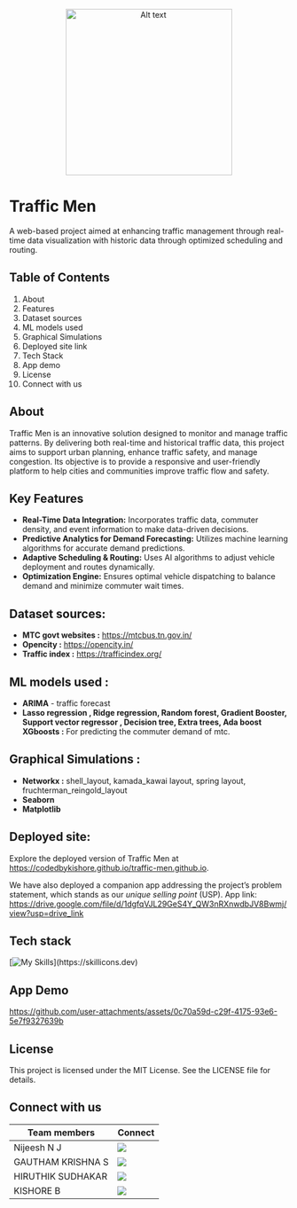 <p align="center">
  <img src="https://github.com/user-attachments/assets/d63ec84a-0758-4869-b212-8f7c4acca1a8" alt="Alt text" width="300">
</p>

# Traffic Men 
A web-based project aimed at enhancing traffic management through real-time data visualization with historic data through optimized scheduling and routing.

## Table of Contents

1) About
2) Features
3) Dataset sources
4) ML models used
5) Graphical Simulations
6) Deployed site link
7) Tech Stack
8) App demo
9) License
10) Connect with us

## About

Traffic Men is an innovative solution designed to monitor and manage traffic patterns. By delivering both real-time and historical traffic data, this project aims to support urban planning, enhance traffic safety, and manage congestion. Its objective is to provide a responsive and user-friendly platform to help cities and communities improve traffic flow and safety.


## Key Features

- **Real-Time Data Integration:** Incorporates traffic data, commuter density, and event information to make data-driven decisions.
- **Predictive Analytics for Demand Forecasting:** Utilizes machine learning algorithms for accurate demand predictions.
- **Adaptive Scheduling & Routing:** Uses AI algorithms to adjust vehicle deployment and routes dynamically.
- **Optimization Engine:** Ensures optimal vehicle dispatching to balance demand and minimize commuter wait times.
  
## Dataset sources:
- **MTC govt websites :** https://mtcbus.tn.gov.in/
- **Opencity :** https://opencity.in/
- **Traffic index :** https://trafficindex.org/

## ML models used :
 - **ARIMA** - traffic forecast
 - **Lasso regression , Ridge regression, Random forest, Gradient Booster, Support vector regressor , Decision tree, Extra trees, Ada boost XGboosts :** For predicting the commuter demand of mtc.

## Graphical Simulations :
- **Networkx :** shell_layout, kamada_kawai layout, spring layout, fruchterman_reingold_layout
- **Seaborn**
- **Matplotlib**
  
## Deployed site:

Explore the deployed version of Traffic Men at https://codedbykishore.github.io/traffic-men.github.io.

We have also deployed a companion app addressing the project’s problem statement, which stands as our *unique selling point* (USP).
App link: https://drive.google.com/file/d/1dgfqVJL29GeS4Y_QW3nRXnwdbJV8Bwmj/view?usp=drive_link


## Tech stack

[![My Skills](https://skillicons.dev/icons?i=html,css,java,python,gcp,figma,vscode,git,js,sklearn,matlab,pycharm,androidstudio,bsd,bootstrap,)](https://skillicons.dev)

## App Demo
https://github.com/user-attachments/assets/0c70a59d-c29f-4175-93e6-5e7f9327639b



## License
This project is licensed under the MIT License. See the LICENSE file for details.

## Connect with us

Team members  | Connect 
------------- | ---------------------------------------------------------------------------------------------------------------------------------------------------------------------
Nijeesh N J   |  [<img src="https://img.shields.io/badge/linkedin-%230077B5.svg?&style=for-the-badge&logo=linkedin&logoColor=white" />](https://linkedin.com/in/nijeesh-nj-062468285)
GAUTHAM KRISHNA S  | [<img src="https://img.shields.io/badge/linkedin-%230077B5.svg?&style=for-the-badge&logo=linkedin&logoColor=white" />](https://linkedin.com/in/heyitsgautham)
HIRUTHIK SUDHAKAR   |  [<img src="https://img.shields.io/badge/linkedin-%230077B5.svg?&style=for-the-badge&logo=linkedin&logoColor=white" />](https://linkedin.com/in/hiruthik-sudhakar)
KISHORE B     |  [<img src="https://img.shields.io/badge/linkedin-%230077B5.svg?&style=for-the-badge&logo=linkedin&logoColor=white" />](https://linkedin.com/in/k-i-s-h-o-r-e)




